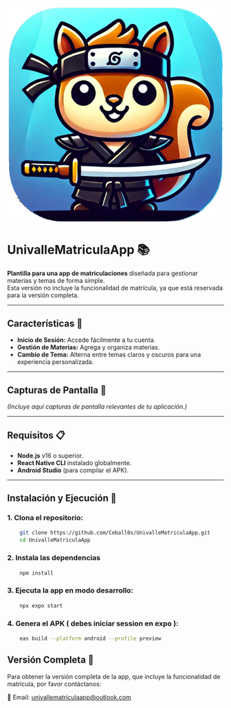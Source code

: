 ![](assets/logo.png)
# UnivalleMatriculaApp 📚

**Plantilla para una app de matriculaciones** diseñada para gestionar materias y temas de forma simple.  
Esta versión no incluye la funcionalidad de matrícula, ya que está reservada para la versión completa.

---

## Características 🌟

- **Inicio de Sesión:** Accede fácilmente a tu cuenta.
- **Gestión de Materias:** Agrega y organiza materias.
- **Cambio de Tema:** Alterna entre temas claros y oscuros para una experiencia personalizada.

---

## Capturas de Pantalla 📸

*(Incluye aquí capturas de pantalla relevantes de tu aplicación.)*

---

## Requisitos 📋

- **Node.js** v16 o superior.
- **React Native CLI** instalado globalmente.
- **Android Studio** (para compilar el APK).

---

## Instalación y Ejecución 🚀

### 1. Clona el repositorio:
```bash
    git clone https://github.com/Ceball0s/UnivalleMatriculaApp.git
    cd UnivalleMatriculaApp
```

### 2. Instala las dependencias
```bash
    npm install
```
### 3. Ejecuta la app en modo desarrollo:
```bash
    npx expo start
```
### 4. Genera el APK ( debes iniciar session en expo ):
```bash
    eas build --platform android --profile preview
```
## Versión Completa 🔑

Para obtener la versión completa de la app, que incluye la funcionalidad de matrícula, por favor contáctanos:

📧 Email: univallematriculaapp@outlook.com
